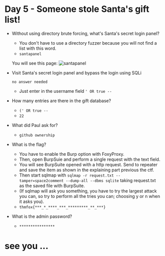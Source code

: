 # Day 5 - Someone stole Santa's gift list!

- Without using directory brute forcing, what's Santa's secret login panel?

	- You don't have to use a directory fuzzer because you will not find a list with this word.
	- `santapanel`
	
	You will see this page:
	![santapanel](https://github.com/edoardottt/tryhackme-ctf/blob/main/Advent-of-Cyber-2020/Day-05-Someone_stole_Santa's_gift_list!/santapanel.png)
	
- Visit Santa's secret login panel and bypass the login using SQLi

	  no answer needed
	
	- Just enter in the username field `' OR true --`

- How many entries are there in the gift database?

	- `(' OR true --`
	- `22`

- What did Paul ask for?

	- `github ownership`

- What is the flag?

	- You have to enable the Burp option with FoxyProxy.
	- Then, open BurpSuie and perform a single request with the text field.
	- You will see BurpSuite opened with a http request. Send to repeater and save the item as shown in the explaining part previous the ctf.
	- Then start sqlmap with `sqlmap -r request.txt --tamper=space2comment --dump-all --dbms sqlite` taking request.txt as the saved file with BurpSuite.
	- (If sqlmap will ask you something, you have to try the largest attack you can, so try to perform all the tries you can; choosing y or n when it asks you).
	- `thmfox{***_*_****_***_*********_**_***}`

- What is the admin password?

	- `****************`

# see you ...
